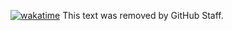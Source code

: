 [![wakatime](https://wakatime.com/badge/user/b929ed88-9cc0-4687-8733-919faa7ac71d.svg)](https://wakatime.com/@b929ed88-9cc0-4687-8733-919faa7ac71d?style=flat)
This text was removed by GitHub Staff.
